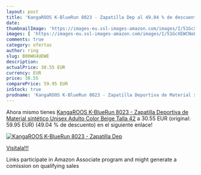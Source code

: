 ```yaml
---
layout: post
title: 'KangaROOS K-BlueRun 8023 - Zapatilla Dep al 49.04 % de descuento'
date: 
thumbnailImage: 'https://images-eu.ssl-images-amazon.com/images/I/51GcXEWCNoL._SL200_.jpg'
images: [ 'https://images-eu.ssl-images-amazon.com/images/I/51GcXEWCNoL._SL200_.jpg' ]
comments: true
category: ofertas
author: ring
slug: B00WU4UDWE
description:
actualPrice: 30.55 EUR
currency: EUR
price: 30.55
comparePrice: 59.95 EUR
inStock: true
prodname: 'KangaROOS K-BlueRun 8023 - Zapatilla Deportiva de Material sintético Unisex Adulto  Color Beige  Talla 42'
---
```


Ahora mismo tienes [KangaROOS K-BlueRun 8023 - Zapatilla Deportiva de Material sintético Unisex Adulto  Color Beige  Talla 42](https://www.amazon.es/dp/B00WU4UDWE/?tag=tolees-21) a 30.55 EUR (original: 59.95 EUR) (49.04 %  de descuento) en el siguiente enlace!

[![KangaROOS K-BlueRun 8023 - Zapatilla Dep](https://images-eu.ssl-images-amazon.com/images/I/51GcXEWCNoL._SL200_.jpg)](https://www.amazon.es/dp/B00WU4UDWE/?tag=tolees-21)

[Visítala!!!](https://www.amazon.es/dp/B00WU4UDWE/?tag=tolees-21)

Links participate in Amazon Associate program and might generate a comission on qualifying sales
